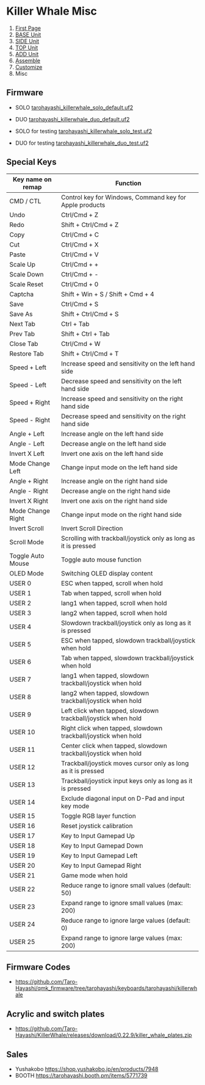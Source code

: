 # Killer Whale Misc

1. [First Page](../README_EN.md)
2. [BASE Unit](../rightside/2_BASE.md)
3. [SIDE Unit](../rightside/3_SIDE_TRACKBALL.md)
4. [TOP Unit](../rightside/4_TOP.md)
5. [ADD Unit](../rightside/5_ADD.md)
6. [Assemble](../rightside/6_ASSEMBLE.md)
7. [Customize](../rightside/7_CUSTOM.md)
8. Misc


## Firmware
- SOLO [tarohayashi_killerwhale_solo_default.uf2
](https://github.com/Taro-Hayashi/KillerWhale/releases/latest/download/tarohayashi_killerwhale_solo_default.uf2)
- DUO [tarohayashi_killerwhale_duo_default.uf2
](https://github.com/Taro-Hayashi/KillerWhale/releases/latest/download/tarohayashi_killerwhale_duo_default.uf2)


- SOLO for testing [tarohayashi_killerwhale_solo_test.uf2
](https://github.com/Taro-Hayashi/KillerWhale/releases/latest/download/tarohayashi_killerwhale_solo_test.uf2)
- DUO for testing [tarohayashi_killerwhale_duo_test.uf2
](https://github.com/Taro-Hayashi/KillerWhale/releases/latest/download/tarohayashi_killerwhale_duo_test.uf2)


## Special Keys
|Key name on remap|Function|
|-|-|
|CMD / CTL|Control key for Windows, Command key for Apple products|
|Undo|Ctrl/Cmd + Z|
|Redo|Shift + Ctrl/Cmd + Z|
|Copy|Ctrl/Cmd + C|
|Cut|Ctrl/Cmd + X|
|Paste|Ctrl/Cmd + V|
|Scale Up|Ctrl/Cmd + +|
|Scale Down|Ctrl/Cmd + -|
|Scale Reset|Ctrl/Cmd + 0|
|Captcha|Shift + Win + S / Shift + Cmd + 4|
|Save|Ctrl/Cmd + S|
|Save As|Shift + Ctrl/Cmd + S|
|Next Tab|Ctrl + Tab|
|Prev Tab|Shift + Ctrl + Tab|
|Close Tab|Ctrl/Cmd + W|
|Restore Tab|Shift + Ctrl/Cmd + T|
|Speed + Left|Increase speed and sensitivity on the left hand side|
|Speed - Left|Decrease speed and sensitivity on the left hand side|
|Speed + Right|Increase speed and sensitivity on the right hand side|
|Speed - Right|Decrease speed and sensitivity on the right hand side|
|Angle + Left|Increase angle on the left hand side|
|Angle - Left|Decrease angle on the left hand side|
|Invert X Left|Invert one axis on the left hand side|
|Mode Change Left|Change input mode on the left hand side|
|Angle + Right|Increase angle on the right hand side|
|Angle - Right|Decrease angle on the right hand side|
|Invert X Right|Invert one axis on the right hand side|
|Mode Change Right|Change input mode on the right hand side|
|Invert Scroll|Invert Scroll Direction|
|Scroll Mode|Scrolling with trackball/joystick only as long as it is pressed|
|Toggle Auto Mouse|Toggle auto mouse function|
|OLED Mode|Switching OLED display content|
|USER 0|ESC when tapped, scroll when hold|
|USER 1|Tab when tapped, scroll when hold|
|USER 2|lang1 when tapped, scroll when hold|
|USER 3|lang2 when tapped, scroll when hold|
|USER 4|Slowdown trackball/joystick only as long as it is pressed|
|USER 5|ESC when tapped, slowdown trackball/joystick when hold|
|USER 6|Tab when tapped, slowdown trackball/joystick when hold|
|USER 7|lang1 when tapped, slowdown trackball/joystick when hold|
|USER 8|lang2 when tapped, slowdown trackball/joystick when hold|
|USER 9|Left click when tapped, slowdown trackball/joystick when hold|
|USER 10|Right click when tapped, slowdown trackball/joystick when hold|
|USER 11|Center click when tapped, slowdown trackball/joystick when hold|
|USER 12|Trackball/joystick moves cursor only as long as it is pressed|
|USER 13|Trackball/joystick input keys only as long as it is pressed|
|USER 14|Exclude diagonal input on D-Pad and input key mode|
|USER 15|Toggle RGB layer function|
|USER 16|Reset joystick calibration|
|USER 17|Key to Input Gamepad Up|
|USER 18|Key to Input Gamepad Down|
|USER 19|Key to Input Gamepad Left|
|USER 20|Key to Input Gamepad Right|
|USER 21|Game mode when hold|
|USER 22|Reduce range to ignore small values (default: 50)||
|USER 23|Expand range to ignore small values (max: 200)|
|USER 24|Reduce range to ignore large values (default: 0)|
|USER 25|Expand range to ignore large values (max: 200)|

## Firmware Codes
- https://github.com/Taro-Hayashi/qmk_firmware/tree/tarohayashi/keyboards/tarohayashi/killerwhale

## Acrylic and switch plates
- https://github.com/Taro-Hayashi/KillerWhale/releases/download/0.22.9/killer_whale_plates.zip

## Sales
- Yushakobo https://shop.yushakobo.jp/en/products/7948
- BOOTH https://tarohayashi.booth.pm/items/5771739
